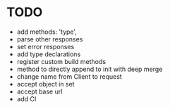 # TODO
- add methods:
  'type',
- parse other responses
- set error responses
- add type declarations
- register custom build methods
- method to directly append to init with deep merge
- change name from Client to request
- accept object in set
- accept base url
- add CI
